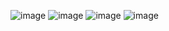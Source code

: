 
![image](https://github.com/user-attachments/assets/99746b40-561e-446a-a2f5-7fa1acfc8929)
![image](https://github.com/user-attachments/assets/4c526299-7d0a-489f-8bf9-160bffa8a707)
![image](https://github.com/user-attachments/assets/1ea0e375-ecc3-44ba-9e27-411d8efa500e)
![image](https://github.com/user-attachments/assets/fa5bab76-2026-4ca9-bd80-1e905e178a28)

